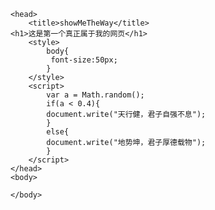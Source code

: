 
	<head>
		<title>showMeTheWay</title>
    <h1>这是第一个真正属于我的网页</h1>
		<style>
			body{
			 font-size:50px;	
			}
		</style>
		<script>
			var a = Math.random();
			if(a < 0.4){
			document.write("天行健，君子自强不息");
			}
			else{
			document.write("地势坤，君子厚德载物");
			}
		</script>
	</head>
	<body>
	
	</body>
